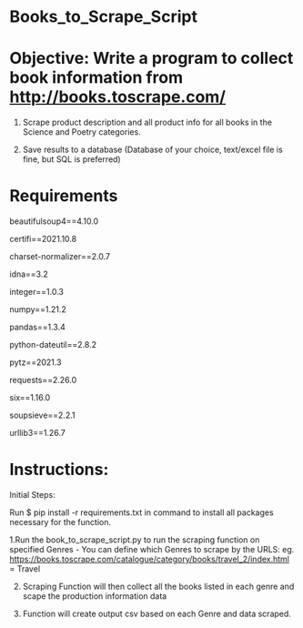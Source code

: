 # Books_to_Scrape_Script

# Objective: Write a program to collect book information from http://books.toscrape.com/ 

1. Scrape product description and all product info for all books in the Science and Poetry categories.

2. Save results to a database (Database of your choice, text/excel file is fine, but SQL is preferred)

# Requirements

beautifulsoup4==4.10.0

certifi==2021.10.8

charset-normalizer==2.0.7

idna==3.2

integer==1.0.3

numpy==1.21.2

pandas==1.3.4

python-dateutil==2.8.2

pytz==2021.3

requests==2.26.0

six==1.16.0

soupsieve==2.2.1

urllib3==1.26.7

# Instructions:

Initial Steps:

Run $ pip install -r requirements.txt in command to install all packages necessary for the function.

1.Run the book_to_scrape_script.py to run the scraping function on specified Genres
    - You can define which Genres to scrape by the URLS:
    eg. https://books.toscrape.com/catalogue/category/books/travel_2/index.html = Travel

2. Scraping Function will then collect all the books listed in each genre and scape the production information data

3. Function will create output csv based on each Genre and data scraped.

